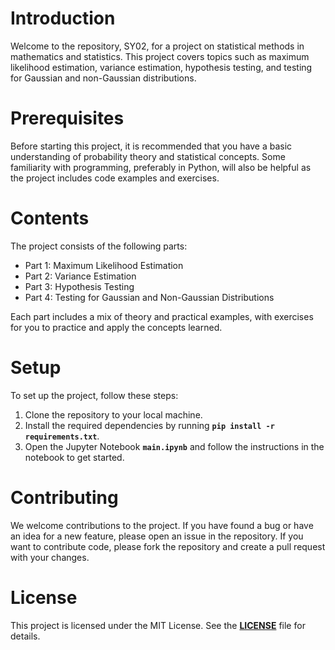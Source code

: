 # **Introduction**

Welcome to the repository, SY02, for a project on statistical methods in mathematics and statistics. This project covers topics such as maximum likelihood estimation, variance estimation, hypothesis testing, and testing for Gaussian and non-Gaussian distributions.

# **Prerequisites**

Before starting this project, it is recommended that you have a basic understanding of probability theory and statistical concepts. Some familiarity with programming, preferably in Python, will also be helpful as the project includes code examples and exercises.

# **Contents**

The project consists of the following parts:

- Part 1: Maximum Likelihood Estimation
- Part 2: Variance Estimation
- Part 3: Hypothesis Testing
- Part 4: Testing for Gaussian and Non-Gaussian Distributions

Each part includes a mix of theory and practical examples, with exercises for you to practice and apply the concepts learned.

# **Setup**

To set up the project, follow these steps:

1. Clone the repository to your local machine.
2. Install the required dependencies by running **`pip install -r requirements.txt`**.
3. Open the Jupyter Notebook **`main.ipynb`** and follow the instructions in the notebook to get started.

# **Contributing**

We welcome contributions to the project. If you have found a bug or have an idea for a new feature, please open an issue in the repository. If you want to contribute code, please fork the repository and create a pull request with your changes.

# **License**

This project is licensed under the MIT License. See the **[LICENSE](https://chat.openai.com/LICENSE)** file for details.
